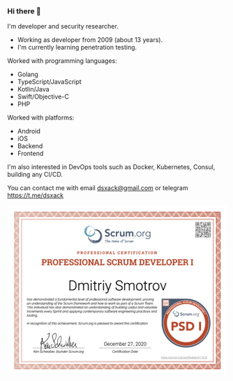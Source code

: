 ### Hi there 👋

I'm developer and security researcher.

- Working as developer from 2009 (about 13 years).
- I'm currently learning penetration testing.

Worked with programming languages:
- Golang
- TypeScript/JavaScript
- Kotlin/Java
- Swift/Objective-C
- PHP

Worked with platforms:
- Android
- iOS
- Backend
- Frontend

I'm also interested in DevOps tools such as Docker, Kubernetes, Consul, building any CI/CD.

You can contact me with email dsxack@gmail.com or telegram https://t.me/dsxack

![Professional Scrum Developer I](ProfessionalScrumDeveloperI.png)

<!--
**dsxack/dsxack** is a ✨ _special_ ✨ repository because its `README.md` (this file) appears on your GitHub profile.

Here are some ideas to get you started:

- 🔭 I’m currently working on ...
- 🌱 I’m currently learning ...
- 👯 I’m looking to collaborate on ...
- 🤔 I’m looking for help with ...
- 💬 Ask me about ...
- 📫 How to reach me: ...
- 😄 Pronouns: ...
- ⚡ Fun fact: ...
-->
